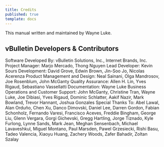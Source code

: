 ```yaml
---
title: Credits
published: true
template: docs
---
```


This manual written and maintained by Wayne Luke.

## vBulletin Developers & Contributors

Software Developed By: vBulletin Solutions, Inc., Internet Brands, Inc.
Project Manager: Marjo Mercado, Thong Nguyen
Lead Developer:	Kevin Sours
Development: David Grove, Edwin Brown, Jin-Soo Jo, Nicolas Acerenza
Product Management and Design: Neal Sainani, Olga Mandrosov, Joe Rosenblum, John McGanty
Quality Assurance: Allen H. Lin, Yves Rigaud, Sebastiano Vassellatti
Documentation: Wayne Luke
Business Operations and Customer Support: John McGanty, Christine Tran, Wayne Luke, Joe Dibiasi, Yves Rigaud, Dominic Schlatter, Aakif Nazir, Mark Bowland, Trevor Hannant, Joshua Gonzales
Special Thanks To: Abel Lawal, Alan Orduño, Chen Xu, Danco Dimovski, Daniel Lee, Darren Gordon, Fabian Schonholz, Fernando Varesi, Francisco Aceves, Freddie Bingham, George Liu, Glenn Vergara, Gorgi Gichevski, Gregg Hartling, Jorge Tiznado, Kyle Furlong, Lynne Sands, Mark Jean, Meghan Sensenbach, Michael Lavaveshkul, Miguel Montano, Paul Marsden, Pawel Grzesiecki, Rishi Basu, Tadeo Valencia, Xiaoyu Huang, Zachery Woods, Zafer Bahadir, Zoltan Szalay